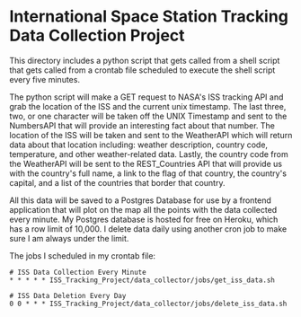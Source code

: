 # International Space Station Tracking Data Collection Project

This directory includes a python script that gets called from a shell script that gets called from a crontab file scheduled to execute the shell script every five minutes.

The python script will make a GET request to NASA's ISS tracking API and grab the location of the ISS and the current unix timestamp. The last three, two, or one character will be taken off the UNIX Timestamp and sent to the NumbersAPI that will provide an interesting fact about that number. The location of the ISS will be taken and sent to the WeatherAPI which will return data about that location including: weather description, country code, temperature, and other weather-related data. Lastly, the country code from the WeatherAPI will be sent to the REST_Countries API that will provide us with the country's full name, a link to the flag of that country, the country's capital, and a list of the countries that border that country.

All this data will be saved to a Postgres Database for use by a frontend application that will plot on the map all the points with the data collected every minute. My Postgres database is hosted for free on Heroku, which has a row limit of 10,000. I delete data daily using another cron job to make sure I am always under the limit.

The jobs I scheduled in my crontab file:

```
# ISS Data Collection Every Minute
* * * * * ISS_Tracking_Project/data_collector/jobs/get_iss_data.sh

# ISS Data Deletion Every Day
0 0 * * * ISS_Tracking_Project/data_collector/jobs/delete_iss_data.sh
```
